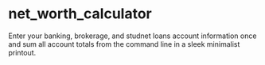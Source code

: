 # net_worth_calculator
Enter your banking, brokerage, and studnet loans account information once and sum all account totals from the command line in a sleek minimalist printout.
